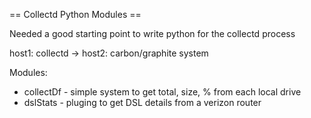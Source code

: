 == Collectd Python Modules ==

Needed a good starting point to write python for the collectd process

host1: collectd -> host2: carbon/graphite system

Modules:

* collectDf - simple system to get total, size, % from each local drive
* dslStats - pluging to get DSL details from a verizon router
